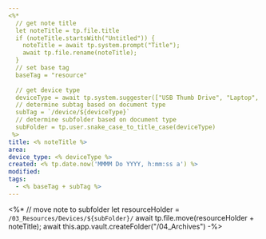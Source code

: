 ```yaml
---
<%*
  // get note title
  let noteTitle = tp.file.title
  if (noteTitle.startsWith("Untitled")) {
	noteTitle = await tp.system.prompt("Title");
	await tp.file.rename(noteTitle);
  } 
  // set base tag
  baseTag = "resource"
  
  // get device type
  deviceType = await tp.system.suggester(["USB Thumb Drive", "Laptop", "Desktop", "Tablet", "Phone", "Smart Watch", "E-Reader"], ["usb_thumb_drive", "laptop", "desktop", "tablet", "phone", "smart_watch", "e_reader"])
  // determine subtag based on document type
  subTag = `/device/${deviceType}`
  // determine subfolder based on document type
  subFolder = tp.user.snake_case_to_title_case(deviceType)
 %>
title: <% noteTitle %>
area:
device_type: <% deviceType %>
created: <% tp.date.now('MMMM Do YYYY, h:mm:ss a') %>
modified: 
tags:
  - <% baseTag + subTag %>
---
```

<%*
// move note to subfolder
let resourceHolder = `/03_Resources/Devices/${subFolder}/`
await tp.file.move(resourceHolder + noteTitle);
await this.app.vault.createFolder("/04_Archives")
-%>
